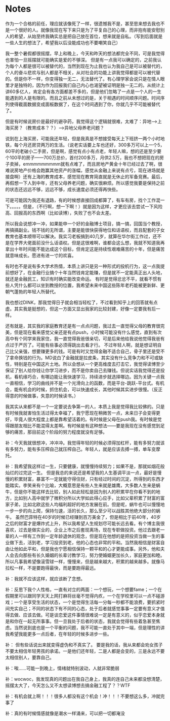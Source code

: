 # Notes
作为一个合格的前任，理应就该像死了一样，很遗憾我不是，甚至思来想去我也不是一个很好的人。就像我现在写下来只是为了平复自己的心理，而非抱有能安慰别人的希望，从始至终我确实总是把自己放在首位，想来就是自私。（写到后面就是一些人生的想法了，希望我以后没能成功也不要嘲笑自己）


我一整个暑假都很摇摆，早上和晚上，今天和昨天的想法都完全不同，可是我觉得也害怕一旦摇摆就可能确实是爱的不够深。
但是有一点我可以确定的，之前我认为每个人都是很可以被替代的，当然到现在为止我也认为我自己是可以被替代的，个人的奋斗悲欢与别人都是不相关，从对社会的功能上讲我觉得都是可以被代替的。但是你不一样，你变得独一无二，无法替代了。有心理学家会说只是在情人眼里才是独特的，因为作为回报我们自己内心也渴望被证明是独一无二的。从统计上讲60多亿人，肯定会有各方面都差不多的，但是他们忽略了一点是一个人的一生能遇到的人是有限的。而且之前从未想过的是，关于相遇的时间顺序问题。时间序列使得截面数据变成面板数据了，在这个时间遇到了你，你就几乎不可能被替代了。



但是有时候说房价是最好的避孕药，我觉得这个逻辑就很难，太难了：异地-->上海买房？（教育成本？？）-->异地父母养老问题？

说到在上海买房，可能我还年轻，但是我真是不想接受每天上下班挤一两个小时地铁，每个月还房贷两万的生活。（说老实话要上车也还好，300多万可以上一个5，60平的老破小二手房，但是啊，感觉有点小有点老，年轻人嘛，想的还是至少要个100平的房子——700万总价，首付200多万，月供2.5万，我也不想把现在的房子卖掉，emmmmmmmmm就有点难了，而且房地产黄金十年已经过去了啊，很难说房地产价格会跑赢其他资产的涨幅，感觉从金融上来说有点亏，现在进场就是接盘啊）还有上海的教育成本，感觉现在教育简直就是无休止的军备竞赛。最后，再假想一下人到中年，还有父母养老问题，确实很麻烦。所以感觉我要是保持之前的状态还远远不够，远远不够，成长速度必须还得再快些。

可是可能因为我还有退路，有的时候想直接回成都算了，有车有房，找个工作混一下。。。。。但是，（不行啊，想一下啊！）就是因为这样，才更应该去尝试一下风险高、回报高的东西啊（比如读博），失败了也不会太差。

所以我会说想冲一冲，如果能申一个好的金融博士项目，搞一搞，回国当个教授，再搞搞副业。钱不钱的无所谓，主要是能很快获得地位和话语权，而且配套的子女教育也基本顺带可以解决。我实习老板搞到40几岁，就算在华尔街工作过，还不是在学界大佬面前没什么话语权。但是这很难啊，谁都会这么想，我就不知道我再拿出十年时间能不能达成这个目标，但肯定这是持续性艰难痛苦的十年，但是痛苦就意味成长。愿进有进一寸的欢喜。

有时也不是说有多大学术热情，本质上讲只是另一种形式的投机行为，这一点我提前想好了，在金融行业搞个十年当然钱肯定能赚，但是就不一定能真正出人头地，就还是金融民工，知识有时确实能改变命运。
有时是觉得忿忿不平，就看不惯有些人凭什么都可以坐到教授的位置，我希望未来中国这些陈年老朽能被更新鲜、更朝气蓬勃的年轻人所替代。




我也想过DINK，那我觉得日子就会相当轻松了，不过看到知乎上的回答就有点虚。其实我是挺想的，但这一方面又显出我家的比较封建，好像一定要我有后一样。

还有就是，其实我的家庭教育还是有一点点问题，我过去一直觉得父母的教育很完美，但是现在看来感觉父亲还是有点push，小时候可能没有什么感觉，直到有次高中有个同学来我家住，我一直觉得我爸很亲切，可是后来他给我说他觉得我爸有点过于严厉了。可能有些事必须得跳出去看才行。
不过年轻人啊，就是想证明自己比父亲强，想要赚更多的钱。可是有时又觉得金融不适合自己，骨子里还是受不了拿命换钱的行为。MD说白了金融就是拉皮条，其实没有什么竞争力和不可或缺性，特别是在中国这片土地。所以会想从一个更高维度去打击它，我觉得读博至少保证了别人给你钱让你学习进步，而不是你卖自己去赚钱。但说实话我觉得还是投机，看机缘巧合，有哪边能让我快速学习，持续进步就选择哪边。因为关键一点我一直相信，学习的曲线并不是一个光滑向上的函数，而是平台-跳跃-平台式。有机会，能有机会的时候，抓住机会，可以快速成长，其他时候其实进步很慢。（反正得意的时候做事，失意的时候读书。）

我其实从来都不是一个一定要说去争第一的人，本质上我是觉得我比较佛的。只是有时候我就害怕生活过得太幸福了，我宁愿现在稍微苦一点，未来日子会变得更好，毕竟人很大程度上都是靠希望活着的。有时候是父母在push我。有时候是觉得跟朋友相比不能混得太差啊。有时候是有这种想法——要是我现在没有感觉到足够的痛苦，那目前这个阶段的努力程度就没有足够。


补：今天我就很想冲，冲冲冲。我觉得年轻的时候必须得加杠杆，能有多努力就该有多努力，能有多压榨自己就压榨自己。年轻人，就是应该去搏一搏，单车变摩托。



补：我希望我这样过一生，只要健康，就慢慢持续努力；如果不是，那就如烟花般灿烂的过完这一生。
但是我总的来说还是希望我的人生基调平淡一点，最好是慢慢的积累财富，暴富不一定就能守得住财，只有经过时间的沉淀，所得到的东西才能踏实。李笑来有个比喻，大概意思是有些人生来就是雄鹰，大多数人生来是蜗牛，但是你不能这样去比较，别人如此轻松是因为别人的积累早在你看不到的地方，比如别人高中就学了微积分所以大学如此得心应手，比如父辈积累了财富的富家子弟，比如北欧这些人均福利超好的地方发展在前。但是呢，蜗牛也可以慢慢地一步一步的向上爬，保持匀速，活的长久，那么至少可以战胜其他绝大部分的蜗牛。
虽然巴菲特在40岁的时候已经赚到百万美金了，但是相比于前40年，40岁之后的财富才是爆炸式上升，所以我希望人生规划尽可能长远去看。有个博主我很喜欢，过去是做实业的，企业上市之后套现离场，现在专职做投资。他过去跟老一辈的人一样有工作到一定年龄退休的观念，但是现在他想的是把投资当做一生的事业做下去，活到老，学习投资到老，他的心态也非常的平和。当然我相信是财富自由让他如此平和，但是我也宁愿相信保持一颗平和的心才更能成事。另外，他和夫人会去向那些有长久婚姻的长辈讨教学习，努力使婚姻更加长久，家庭更加和睦。所以凡事我希望像滚雪球一样，慢慢来，但是越来越大，积累的越来越多。就像马拉松一样，不是要跑得最快，而是要跑得最远。


补：我就不应该这样，就应该断了念想。

补：反思下我个人性格，一直有对立的两面：一个想玩，一个想要fame；一个在假期里可以跟同学天天上网打麻将丝毫不觉得内疚，一个在学校里可以一点不碰游戏；一个是享受生活的状态，一个是觉得生活每一分每一秒都不能浪费，要抓紧时间充实自己；不同的状态下有不同的心态，处于后者就感觉事事一定要有意义才值得去做、应该去做。可是谈恋爱这件事情很难说一定是有意义的，似乎恋爱本身就是和你在一起无所事事。但一旦我处于后者的状态，我就会觉得有些着急甚至焦虑。当然说到底也是一个平衡的问题，我不可能一直处于其中一端，但是理性的讲我希望我能更多一点后者，在年轻的时候多进步一些。

补：
但有些话说出来就变得虚伪和不真实了。
要是我的话，我从来都会劝女孩子不要太相信年轻男孩的承诺。一是他们还年轻，二是人都是会变的，三是永远不要太相信别人，要靠自己。

补：唉……可能一到晚上，情绪就特别波动，人就非常脆弱

补：wocwoc，我发现真的问题出在我自己身上，我真的连自己未来都没想清楚，摇摆太大了，今天怎么又不太想读博想去搞金融工程了？？WTF


补：有机会就上啊！！！很多人都没有这个机会！冲！！！不要想这么多，冲就完事了

补：真的有时候情感就像是潮水一样涌来，可以把一切都淹没



